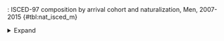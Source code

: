 <div class="tabledetails">

|     |
| --- |
: ISCED-97 composition by arrival cohort and naturalization, Men, 2007-2015 {#tbl:nat_isced_m}

<details>
<summary>
Expand
</summary>
<div class="tabwrap">
<table class="scientific medleftstub">
<tr> <td style='text-align: left'></td><td colspan=6 style='text-align:center'><strong>Arrival cohort</strong><td></td></td></tr>
<tr> <td style='text-align: left'></td> <td style='text-align: right'><strong>1964-73</strong></td> <td style='text-align: right'><strong>1974-83</strong></td> <td style='text-align: right'><strong>1984-93</strong></td> <td style='text-align: right'><strong>1994-03</strong></td> <td style='text-align: right'><strong>2004-10</strong></td> <td style='text-align: right'><strong>Total</strong></td> <td style='text-align: right'><strong>N</strong></td></tr>
<tr> <td style='text-align: left'></td> <td style='text-align: right'>%</td> <td style='text-align: right'>%</td> <td style='text-align: right'>%</td> <td style='text-align: right'>%</td> <td style='text-align: right'>%</td> <td style='text-align: right'>%</td> <td style='text-align: right'></td></tr>
<tr><td colspan=8 style='text-align:left;'><strong>ISCED-97, non-naturalized immigrant</strong></td></tr>
<tr> <td style='text-align: left'>0-2</td> <td style='text-align: right'>38.2</td> <td style='text-align: right'>43.1</td> <td style='text-align: right'>42.7</td> <td style='text-align: right'>36.1</td> <td style='text-align: right'>25.1</td> <td style='text-align: right'>34.7</td> <td style='text-align: right'>14,869</td></tr>
<tr> <td style='text-align: left'>3-4</td> <td style='text-align: right'>56.9</td> <td style='text-align: right'>43.1</td> <td style='text-align: right'>42.9</td> <td style='text-align: right'>37.6</td> <td style='text-align: right'>35.8</td> <td style='text-align: right'>38.7</td> <td style='text-align: right'>16,197</td></tr>
<tr> <td style='text-align: left'>5-6</td> <td style='text-align: right'>4.9</td> <td style='text-align: right'>13.8</td> <td style='text-align: right'>14.4</td> <td style='text-align: right'>26.3</td> <td style='text-align: right'>39.1</td> <td style='text-align: right'>26.6</td> <td style='text-align: right'>10,590</td></tr>
<tr> <td style='text-align: left'>Total</td> <td style='text-align: right'>100.0</td> <td style='text-align: right'>100.0</td> <td style='text-align: right'>100.0</td> <td style='text-align: right'>100.0</td> <td style='text-align: right'>100.0</td> <td style='text-align: right'>100.0</td> <td style='text-align: right'>41,656</td></tr>
<tr> <td style='text-align: left'>N</td> <td style='text-align: right'>80</td> <td style='text-align: right'>2,043</td> <td style='text-align: right'>10,503</td> <td style='text-align: right'>16,931</td> <td style='text-align: right'>12,099</td> <td style='text-align: right'>41,656</td> <td style='text-align: right'></td></tr>
<tr><td colspan=8 style='text-align:left;'><strong>ISCED-97, naturalized immigrant</strong></td></tr>
<tr> <td style='text-align: left'>0-2</td> <td style='text-align: right'>30.9</td> <td style='text-align: right'>23.6</td> <td style='text-align: right'>19.6</td> <td style='text-align: right'>26.8</td> <td style='text-align: right'>31.4</td> <td style='text-align: right'>23.3</td> <td style='text-align: right'>3,113</td></tr>
<tr> <td style='text-align: left'>3-4</td> <td style='text-align: right'>55.6</td> <td style='text-align: right'>47.1</td> <td style='text-align: right'>61.1</td> <td style='text-align: right'>57.4</td> <td style='text-align: right'>49.7</td> <td style='text-align: right'>58.2</td> <td style='text-align: right'>7,868</td></tr>
<tr> <td style='text-align: left'>5-6</td> <td style='text-align: right'>13.4</td> <td style='text-align: right'>29.3</td> <td style='text-align: right'>19.3</td> <td style='text-align: right'>15.9</td> <td style='text-align: right'>18.9</td> <td style='text-align: right'>18.4</td> <td style='text-align: right'>2,490</td></tr>
<tr> <td style='text-align: left'>Total</td> <td style='text-align: right'>100.0</td> <td style='text-align: right'>100.0</td> <td style='text-align: right'>100.0</td> <td style='text-align: right'>100.0</td> <td style='text-align: right'>100.0</td> <td style='text-align: right'>100.0</td> <td style='text-align: right'>13,471</td></tr>
<tr> <td style='text-align: left'>N</td> <td style='text-align: right'>32</td> <td style='text-align: right'>838</td> <td style='text-align: right'>6,492</td> <td style='text-align: right'>5,657</td> <td style='text-align: right'>452</td> <td style='text-align: right'>13,471</td> <td style='text-align: right'></td></tr>
<tr><td colspan=8 style='text-align:left;'><strong>ISCED-97, naturalized/recognized Ethnic German</strong></td></tr>
<tr> <td style='text-align: left'>0-2</td> <td style='text-align: right'>42.4</td> <td style='text-align: right'>23.3</td> <td style='text-align: right'>22.7</td> <td style='text-align: right'>27.4</td> <td style='text-align: right'>26.7</td> <td style='text-align: right'>25.0</td> <td style='text-align: right'>4,934</td></tr>
<tr> <td style='text-align: left'>3-4</td> <td style='text-align: right'>39.1</td> <td style='text-align: right'>49.0</td> <td style='text-align: right'>55.8</td> <td style='text-align: right'>50.5</td> <td style='text-align: right'>41.9</td> <td style='text-align: right'>52.3</td> <td style='text-align: right'>10,389</td></tr>
<tr> <td style='text-align: left'>5-6</td> <td style='text-align: right'>18.5</td> <td style='text-align: right'>27.8</td> <td style='text-align: right'>21.5</td> <td style='text-align: right'>22.1</td> <td style='text-align: right'>31.4</td> <td style='text-align: right'>22.7</td> <td style='text-align: right'>4,538</td></tr>
<tr> <td style='text-align: left'>Total</td> <td style='text-align: right'>100.0</td> <td style='text-align: right'>100.0</td> <td style='text-align: right'>100.0</td> <td style='text-align: right'>100.0</td> <td style='text-align: right'>100.0</td> <td style='text-align: right'>100.0</td> <td style='text-align: right'>19,861</td></tr>
<tr> <td style='text-align: left'>N</td> <td style='text-align: right'>10</td> <td style='text-align: right'>1,276</td> <td style='text-align: right'>8,978</td> <td style='text-align: right'>8,460</td> <td style='text-align: right'>1,137</td> <td style='text-align: right'>19,861</td> <td style='text-align: right'></td></tr>
</table>
</div>
</details>
</div>
